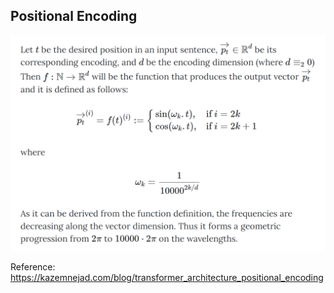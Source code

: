 ## Positional Encoding

![formula](sinusoidal_formula.png)

Reference: https://kazemnejad.com/blog/transformer_architecture_positional_encoding
